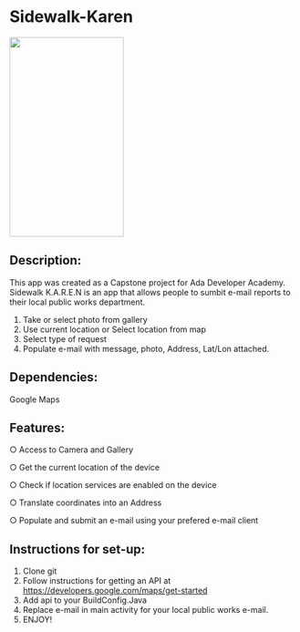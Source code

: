 # Sidewalk-Karen

<img src="[https://github.com/MiffyBruna/Sidewalk-Karen/blob/master/ScreenShots/Screenshot_20220211_111104.png" width="200" height="350">

Description:
----------------------------------------------------------------------

This app was created as a Capstone project for Ada Developer Academy.
Sidewalk K.A.R.E.N is an app that allows people to sumbit e-mail reports to their local public works department.

1) Take or select photo from gallery
2) Use current location or Select location from map
3) Select type of request
4) Populate e-mail with message, photo, Address, Lat/Lon attached.

Dependencies:
---------------------------------------------------------------------
Google Maps



Features:
---------------------------------------------------------------------
○ Access to Camera and Gallery

○ Get the current location of the device

○ Check if location services are enabled on the device

○ Translate coordinates into an Address

○ Populate and submit an e-mail using your prefered e-mail client




Instructions for set-up:
---------------------------------------------------------------------

1) Clone git
2) Follow instructions for getting an API at https://developers.google.com/maps/get-started
3) Add api to your BuildConfig.Java
4) Replace e-mail in main activity for your local public works e-mail.
5) ENJOY!





